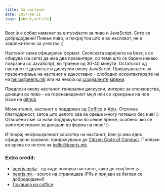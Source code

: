 ```yaml
---
title: За настанот
date: 2017-06-11
tags: [about,article]
---
```


Beer.js e собир наменет за ентузијасти за пиво и JavaScript. Сите се добредојдени! Пиење пиво, и покрај тоа што е во насловот, не е задолжително за учество :)

Настанот нема официјален формат. Скопската варијанта на beer.js се обидува (за сега) да има два презентери, со теми што се барем некако поврзани со JavaScript, во траење од 30-40 минути. Остатокот од настанот е дружење и дискусии околу JavaScript. Пријавувањето за презентирање на настанот е едноставно - слободно исконтактирајте не на [hello@beerjs.mk](mailto:hello@beerjs.mk) или на некоја од [социјалните](https://twitter.com/BeerjsSk) [мрежи](https://www.facebook.com/beerjsskopje).

Предлози околу настанот, генерални дискусии, интерес за спонзорства, донации во пиво - на горенаведениот мејл или со креирање на нов issue на [github](https://github.com/beerjs/skopje).

Моментално, настанот е поддржан од [Coffice](http://coffice.com.mk/) и [Abix](http://abix.mk/#/). Огромна благодарност, затоа што целото ова ќе одеше многу потешко без нив! :)
Отворени сме за нови поддржувачи во секое време, особено ако се заинтересирани за донации во форма на пиво! :)

И покрај неофицијалниот карактер на настанот, beer.js има едно официјално правило: придржување до [Citizen Code of Conduct](http://citizencodeofconduct.org/). Поплаки во врска со истото на [hello@beerjs.mk](mailto:hello@beerjs.mk).

### Extra credit:

* [beerjs meta](https://github.com/beerjs/meta) - од каде почнува настанот, како до свој beer.js
* [beerjs.mk](https://github.com/DBozhinovski/beerjs.mk) - source на страницава (PRs и пријави за багови се добредојдени!)
* [Локaција на coffice](https://www.google.mk/maps/place/Coffice+-+coworking+space/@41.993962,21.4244203,17z/data=!3m1!4b1!4m5!3m4!1s0x1354144ac5d393eb:0x49de46da27753e35!8m2!3d41.993958!4d21.426609?hl=en)